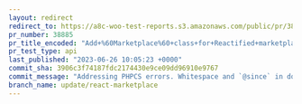 ```yaml
---
layout: redirect
redirect_to: https://a8c-woo-test-reports.s3.amazonaws.com/public/pr/38885/api/index.html
pr_number: 38885
pr_title_encoded: "Add+%60Marketplace%60+class+for+Reactified+marketplace"
pr_test_type: api
last_published: "2023-06-26 10:05:23 +0000"
commit_sha: 3906c3f74187fdc2174430e9ce09dd96910e9767
commit_message: "Addressing PHPCS errors. Whitespace and `@since` in docblock."
branch_name: update/react-marketplace
---
```

